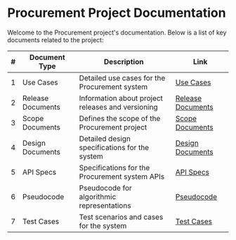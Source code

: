 # Procurement Project Documentation

Welcome to the Procurement project's documentation. Below is a list of key documents related to the project:

| # | Document Type | Description | Link |
|---|---------------|-------------|------|
| 1 | Use Cases | Detailed use cases for the Procurement system | [Use Cases](./docs/UseCases.pdf) |
| 2 | Release Documents | Information about project releases and versioning | [Release Documents](./docs/ReleaseDocuments.docx) |
| 3 | Scope Documents | Defines the scope of the Procurement project | [Scope Documents](./docs/ScopeDocuments.pdf) |
| 4 | Design Documents | Detailed design specifications for the system | [Design Documents](./docs/DesignDocuments.pdf) |
| 5 | API Specs | Specifications for the Procurement system APIs | [API Specs](./docs/APISpecs.yaml) |
| 6 | Pseudocode | Pseudocode for algorithmic representations | [Pseudocode](./docs/Pseudocode.md) |
| 7 | Test Cases | Test scenarios and cases for the system | [Test Cases](./docs/TestCases.xlsx) |

<!-- ## Getting Started

If you are new to the project, you may find the following resources helpful:

- [Project Overview](./docs/ProjectOverview.pdf)
- [Installation Guide](./docs/InstallationGuide.md)

## Contributing

If you would like to contribute to the project, please refer to our [Contribution Guidelines](./CONTRIBUTING.md).

## License

This project is licensed under the [MIT License](./LICENSE). -->

